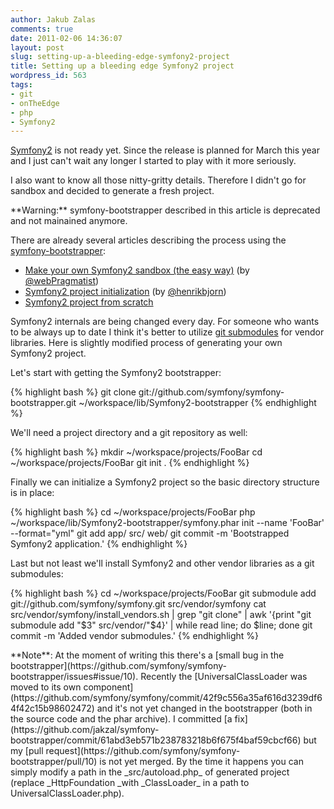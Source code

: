 ```yaml
---
author: Jakub Zalas
comments: true
date: 2011-02-06 14:36:07
layout: post
slug: setting-up-a-bleeding-edge-symfony2-project
title: Setting up a bleeding edge Symfony2 project
wordpress_id: 563
tags:
- git
- onTheEdge
- php
- Symfony2
---
```


[Symfony2](http://symfony-reloaded.org/) is not ready yet. Since the release is planned for March this year and I just can't wait any longer I started to play with it more seriously.

I also want to know all those nitty-gritty details. Therefore I didn't go for sandbox and decided to generate a fresh project.

<div class="alert alert-warning" markdown="1">**Warning:** symfony-bootstrapper described in this article is deprecated and not mainained anymore.</div>

There are already several articles describing the process using the [symfony-bootstrapper](https://github.com/symfony/symfony-bootstrapper):

* [Make your own Symfony2 sandbox (the easy way)](http://www.webpragmatist.com/2010/11/make-your-own-symfony2-sandbox.html) (by [@webPragmatist](http://twitter.com/webPragmatist))
* [Symfony2 project initialization](http://blog.bearwoods.dk/symfony2-project-initilization) (by [@henrikbjorn](http://twitter.com/henrikbjorn))
* [Symfony2 project from scratch](http://www.fizyk.net.pl/blog/symony2-project-from-scratch)


Symfony2 internals are being changed every day. For someone who wants to be always up to date I think it's better to utilize [git submodules](http://progit.org/book/ch6-6.html) for vendor libraries. Here is slightly modified process of generating your own Symfony2 project.

Let's start with getting the Symfony2 bootstrapper:

    
{% highlight bash %}
    git clone git://github.com/symfony/symfony-bootstrapper.git ~/workspace/lib/Symfony2-bootstrapper
{% endhighlight %}


We'll need a project directory and a git repository as well:

    
{% highlight bash %}
mkdir ~/workspace/projects/FooBar
cd ~/workspace/projects/FooBar
git init .
{% endhighlight %}


Finally we can initialize a Symfony2 project so the basic directory structure is in place:

    
{% highlight bash %}
cd ~/workspace/projects/FooBar
php ~/workspace/lib/Symfony2-bootstrapper/symfony.phar init --name 'FooBar' --format="yml"
git add app/ src/ web/
git commit -m 'Bootstrapped Symfony2 application.'
{% endhighlight %}


Last but not least we'll install Symfony2 and other vendor libraries as a git submodules:

    
{% highlight bash %}
cd ~/workspace/projects/FooBar
git submodule add git://github.com/symfony/symfony.git src/vendor/symfony
cat src/vendor/symfony/install_vendors.sh | grep "git clone" | awk '{print "git submodule add "$3" src/vendor/"$4}' | while read line; do $line; done
git commit -m 'Added vendor submodules.'
{% endhighlight %}


<div class="alert alert-warning" markdown="1">**Note**: At the moment of writing this there's a [small bug in the bootstrapper](https://github.com/symfony/symfony-bootstrapper/issues#issue/10).  Recently the [UniversalClassLoader was moved to its own component](https://github.com/symfony/symfony/commit/42f9c556a35af616d3239df64f42c15b98602472) and it's not yet changed in the bootstrapper (both in the source code and the phar archive). I committed [a fix](https://github.com/jakzal/symfony-bootstrapper/commit/61abd3eb571b238783218b6f675f4baf59cbcf66) but my [pull request](https://github.com/symfony/symfony-bootstrapper/pull/10) is not yet merged. By the time it happens you can simply modify a path in the _src/autoload.php_ of generated project (replace _HttpFoundation _with _ClassLoader_ in a path to UniversalClassLoader.php).</div>
